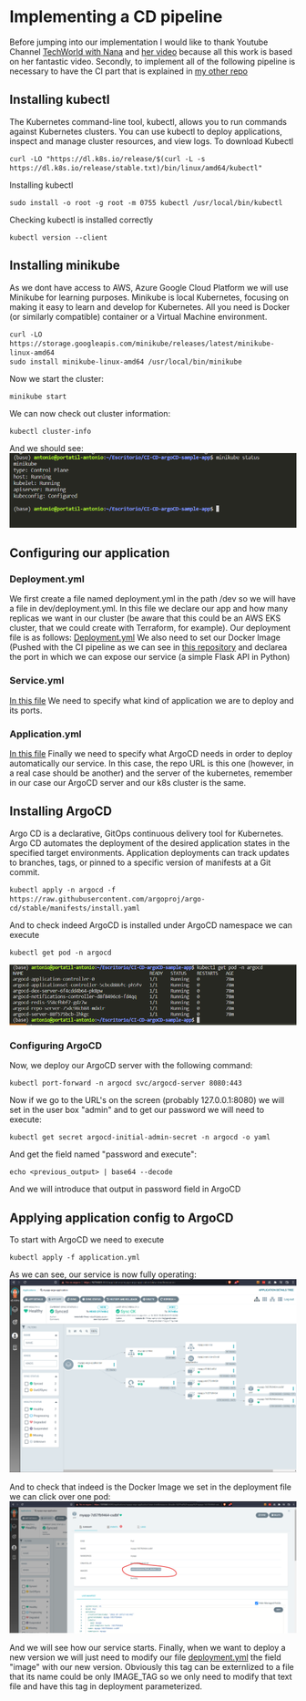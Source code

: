 # Implementing a CD pipeline
Before jumping into our implementation I would like to thank Youtube Channel [TechWorld with Nana](https://www.youtube.com/channel/UCdngmbVKX1Tgre699-XLlUA) and [her video](https://youtu.be/MeU5_k9ssrs) because all this work is based on her fantastic video. 
Secondly, to implement all of the following pipeline is necessary to have the CI part that is explained in [my other repo](https://github.com/AntonioBriPerez/CI-CD-argoCD-sample-app)
## Installing kubectl
The Kubernetes command-line tool, kubectl, allows you to run commands against Kubernetes clusters. You can use kubectl to deploy applications, inspect and manage cluster resources, and view logs.
To download Kubectl
```
curl -LO "https://dl.k8s.io/release/$(curl -L -s https://dl.k8s.io/release/stable.txt)/bin/linux/amd64/kubectl"
```
Installing kubectl
```
sudo install -o root -g root -m 0755 kubectl /usr/local/bin/kubectl
```
Checking kubectl is installed correctly
```
kubectl version --client
```


## Installing minikube
As we dont have access to AWS, Azure Google Cloud Platform we will use Minikube for learning purposes. Minikube is local Kubernetes, focusing on making it easy to learn and develop for Kubernetes. All you need is Docker (or similarly compatible) container or a Virtual Machine environment. 
```
curl -LO https://storage.googleapis.com/minikube/releases/latest/minikube-linux-amd64
sudo install minikube-linux-amd64 /usr/local/bin/minikube
```
Now we start the cluster: 
```
minikube start
```
We can now check out cluster information: 
```
kubectl cluster-info
```
And we should see: 
![alt_text](https://github.com/AntonioBriPerez/argocd-manifests/blob/main/images/minikube_status.png)
## Configuring our application
### Deployment.yml
We first create a file named deployment.yml in the path /dev so we will have a file in dev/deployment.yml. In this file we declare our app and how many replicas we want in our cluster (be aware that this could be an AWS EKS cluster, that we could create with Terraform, for example). Our deployment file is as follows:
[Deployment.yml](https://github.com/AntonioBriPerez/argocd-manifests/blob/main/dev/deployment.yml)
We also need to set our Docker Image (Pushed with the CI pipeline as we can see in [this repository](https://github.com/AntonioBriPerez/CI-CD-argoCD-sample-app)
and declarea the port in which we can expose our service (a simple Flask API in Python) 

### Service.yml
[In this file](https://github.com/AntonioBriPerez/argocd-manifests/blob/main/dev/service.yml) We need to specify what kind of application we are to deploy and its ports. 

### Application.yml
[In this file](https://github.com/AntonioBriPerez/argocd-manifests/blob/main/application.yml) Finally we need to specify what ArgoCD needs in order to deploy automatically our service. In this case, the repo URL is this one (however, in a real case should be another) and the server of the kubernetes, remember in our case our ArgoCD server and our k8s cluster is the same. 

## Installing ArgoCD
Argo CD is a declarative, GitOps continuous delivery tool for Kubernetes. Argo CD automates the deployment of the desired application states in the specified target environments. Application deployments can track updates to branches, tags, or pinned to a specific version of manifests at a Git commit.
```
kubectl apply -n argocd -f https://raw.githubusercontent.com/argoproj/argo-cd/stable/manifests/install.yaml
```
And to check indeed ArgoCD is installed under ArgoCD namespace we can execute
```
kubectl get pod -n argocd
```
![alt_text](https://github.com/AntonioBriPerez/argocd-manifests/blob/main/images/argo_cd_server.png)

### Configuring ArgoCD
Now, we deploy our ArgoCD server with the following command: 
```
kubectl port-forward -n argocd svc/argocd-server 8080:443
```
Now if we go to the URL's on the screen (probably 127.0.0.1:8080) we will set in the user box "admin" and to get our password we will need to execute: 
```
kubectl get secret argocd-initial-admin-secret -n argocd -o yaml
```
And get the field named "password and execute": 
```
echo <previous_output> | base64 --decode
```
And we will introduce that output in password field in ArgoCD

## Applying application config to ArgoCD
To start with ArgoCD we need to execute
```
kubectl apply -f application.yml 
```
As we can see, our service is now fully operating: 
![alt text](https://github.com/AntonioBriPerez/argocd-manifests/blob/main/images/ArgoCD%20deployment.png)

And to check that indeed is the Docker Image we set in the deployment file we can click over one pod: 
![alt text](https://github.com/AntonioBriPerez/argocd-manifests/blob/main/images/argo_cd_docker_deployment.png)

And we will see how our service starts. Finally, when we want to deploy a new version we will just need to modify our file [deployment.yml](https://github.com/AntonioBriPerez/argocd-manifests/blob/main/dev/deployment.yml) the field "image" with our new version. Obviously this tag can be externlized to a file that its name could be only IMAGE_TAG so we only need to modify that text file and have this tag in deployment parameterized. 
